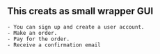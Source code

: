## This creats as small wrapper GUI
	- You can sign up and create a user account.
	- Make an order.
	- Pay for the order.
	- Receive a confirmation email
